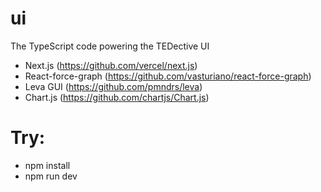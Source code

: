 # ui
The TypeScript code powering the TEDective UI

- Next.js (https://github.com/vercel/next.js)
- React-force-graph (https://github.com/vasturiano/react-force-graph)
- Leva GUI (https://github.com/pmndrs/leva)
- Chart.js (https://github.com/chartjs/Chart.js)

# Try:
- npm install
- npm run dev

